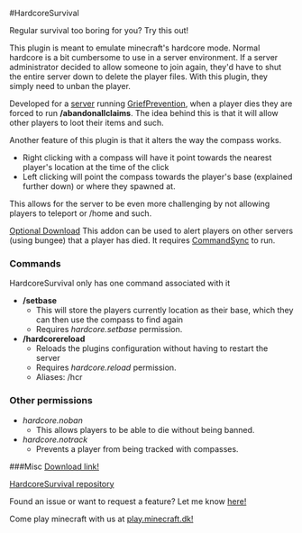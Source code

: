 #HardcoreSurvival

Regular survival too boring for you? Try this out!

This plugin is meant to emulate minecraft's hardcore mode. Normal hardcore is a bit cumbersome to use in a server environment. If a server administrator decided to allow someone to join again, they'd have to shut the entire server down to delete the player files. With this plugin, they simply need to unban the player.

Developed for a [server](minecraft.dk) running [GriefPrevention](http://dev.bukkit.org/bukkit-plugins/grief-prevention/), when a player dies they are forced to run **/abandonallclaims**. The idea behind this is that it will allow other players to loot their items and such.

Another feature of this plugin is that it alters the way the compass works.
- Right clicking with a compass will have it point towards the nearest player's location at the time of the click
- Left clicking will point the compass towards the player's base (explained further down) or where they spawned at.

This allows for the server to be even more challenging by not allowing players to teleport or /home and such.

[Optional Download](https://github.com/10becja/MinecraftPlugins/blob/master/HardcoreSurvival/HardcoreSurvivalListener.jar?raw=true) This addon can be used to alert players on other servers (using bungee) that a player has died. It requires [CommandSync](http://www.spigotmc.org/resources/commandsync.115/) to run.

### Commands
HardcoreSurvival only has one command associated with it
- **/setbase**
  - This will store the players currently location as their base, which they can then use the compass to find again
  - Requires *hardcore.setbase* permission.
- **/hardcorereload**
  - Reloads the plugins configuration without having to restart the server
  - Requires *hardcore.reload* permission.
  - Aliases: /hcr
  
### Other permissions
- *hardcore.noban*
  - This allows players to be able to die without being banned.
- *hardcore.notrack*
  - Prevents a player from being tracked with compasses.
  
###Misc
[Download link!](https://github.com/10becja/MinecraftPlugins/blob/master/HardcoreSurvival/HardcoreSurvival.jar?raw=true)

[HardcoreSurvival repository](https://github.com/10becja/HardcoreSurvival)

Found an issue or want to request a feature? Let me know [here!](https://github.com/10becja/HardcoreSurvival/issues)

Come play minecraft with us at [play.minecraft.dk!](minecraft.dk)
